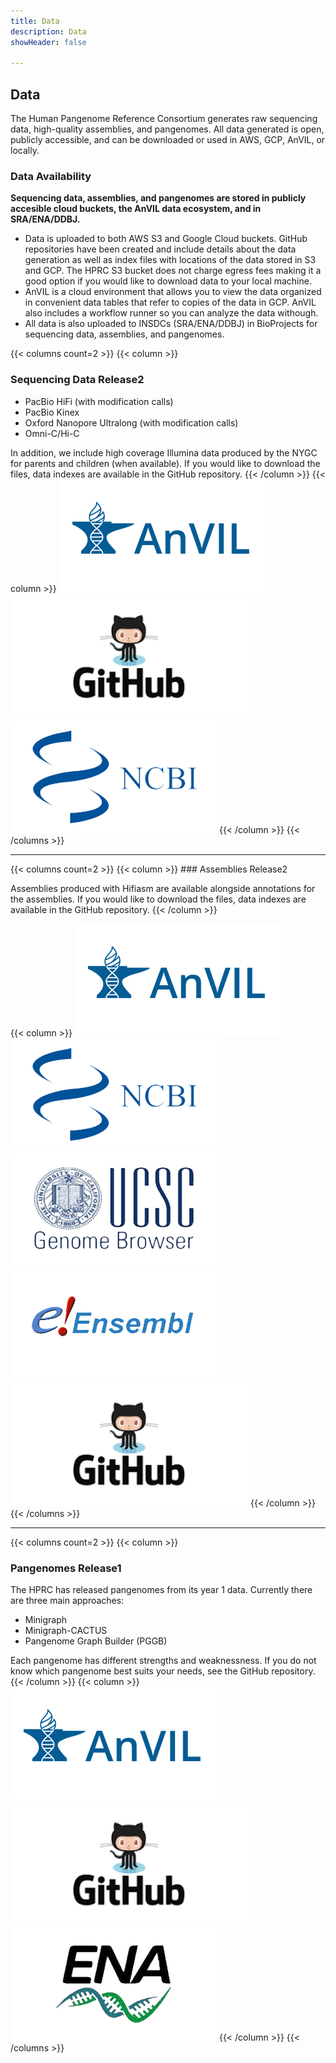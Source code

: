 ```yaml
---
title: Data
description: Data
showHeader: false

---
```


## Data

The Human Pangenome Reference Consortium generates raw sequencing data, high-quality assemblies, and pangenomes. All data generated is open, publicly accessible, and can be downloaded or used in AWS, GCP, AnVIL, or locally.

<!-- We have two “hot off the presses” data sets available at the links below for the HPRC project. These data sets are both using cutting edge technologies for evaluation for future mainstream use. A PacBio Revio sequence run performed at PacBio using an HPRC style library provided by Washington University (large discreet size fraction aiming for ~20kb), as well as an Oxford Nanopore duplex read data set generated at UCSC in close collaboration with Oxford Nanopore.

{{< columns count=2 >}}
{{< column >}}
[Revio data is now available for HG002!](https://human-pangenomics.s3.amazonaws.com/index.html?prefix=submissions/80d00e88-7a92-46d8-88c7-48f1486e11ed--HG002_PACBIO_REVIO/)
The data was generated at PacBio using HG002 libraries created at Washington University. The data set has a large, tight size fraction targeting 20kb.
{{< /column >}}
{{< column >}}
{{< img src="Data-logo-pacbio.svg" >}}
{{< /column >}}
{{< /columns >}}

{{< columns count=2 >}}
{{< column >}}
[ONT duplex data for HG002 is now available!](https://human-pangenomics.s3.amazonaws.com/index.html?prefix=submissions/0CB931D5-AE0C-4187-8BD8-B3A9C9BFDADE--UCSC_HG002_R1041_Duplex_Dorado/Dorado_v0.1.1/)
The HPRC has publicly released a dataset for Oxford Nanopore's new Duplex technology with >70X data with excellent quality (~Q29) and read length (35kbp N50) for HG002.
{{< /column >}}
{{< column >}}
{{< img src="ONT-logo.png" >}}
{{< /column >}}
{{< /columns >}} -->

### Data Availability

**Sequencing data, assemblies, and pangenomes are stored in publicly accesible cloud buckets, the AnVIL data ecosystem, and in SRA/ENA/DDBJ.**

* Data is uploaded to both AWS S3 and Google Cloud buckets. GitHub repositories have been created and include details about the data generation as well as index files with locations of the data stored in S3 and GCP. The HPRC S3 bucket does not charge egress fees making it a good option if you would like to download data to your local machine.
* AnVIL is a cloud environment that allows you to view the data organized in convenient data tables that refer to copies of the data in GCP. AnVIL also includes a workflow runner so you can analyze the data withough.
* All data is also uploaded to INSDCs (SRA/ENA/DDBJ) in BioProjects for sequencing data, assemblies, and pangenomes.

<div class="data-container">

{{< columns count=2 >}}
{{< column >}}

### Sequencing Data Release2

* PacBio HiFi (with modification calls)
* PacBio Kinex
* Oxford Nanopore Ultralong (with modification calls)
* Omni-C/Hi-C

In addition, we include high coverage Illumina data produced by the NYGC for parents and children (when available). If you would like to download the files, data indexes are available in the GitHub repository.
{{< /column >}}
{{< column >}}
[!['AnVil Logo'](Data-AnVil.png 'AnVil Logo')](https://anvil.terra.bio/)
[!['GitHub Logo'](Data-Github.png 'GitHub Logo')](https://github.com/human-pangenomics/hprc_intermediate_assembly/tree/main/data_tables/sequencing_data)
[!['NCBI Logo'](Data-NCBI.png 'NCBI Logo')](https://www.ncbi.nlm.nih.gov/bioproject/730823)
{{< /column >}}
{{< /columns >}}
<hr />
{{< columns count=2 >}}
{{< column >}}
### Assemblies Release2

Assemblies produced with Hifiasm are available alongside annotations for the assemblies. If you would like to download the files, data indexes are available in the GitHub repository.
{{< /column >}}

{{< column >}}
[!['AnVil Logo'](Data-AnVil.png 'AnVil Logo')](https://anvil.terra.bio/)
[!['NCBI Logo'](Data-NCBI.png 'NCBI Logo')](https://www.ncbi.nlm.nih.gov/bioproject/730823)
[!['UCSC Logo'](Data-UCSC.png 'UCSC Logo')](http://hprc-browser.ucsc.edu/)
[!['Ensembl Logo'](Data-ensembl.png 'Ensembl Logo')](https://projects.ensembl.org/hprc/)
[!['GitHub Logo'](Data-Github.png 'GitHub Logo')](https://github.com/human-pangenomics/hprc_intermediate_assembly/tree/main/data_tables)
{{< /column >}}
{{< /columns >}}
<hr />
{{< columns count=2 >}}
{{< column >}}

### Pangenomes Release1

The HPRC has released pangenomes from its year 1 data. Currently there are three main approaches:

* Minigraph
* Minigraph-CACTUS
* Pangenome Graph Builder (PGGB)
 
Each pangenome has different strengths and weaknessness. If you do not know which pangenome best suits your needs, see the GitHub repository.
{{< /column >}}
{{< column >}}
[!['AnVil Logo'](Data-AnVil.png 'AnVil Logo')](https://anvil.terra.bio/)
[!['GitHub Logo'](Data-Github.png 'GitHub Logo')](https://github.com/human-pangenomics/hpp_pangenome_resources)
[!['ENA Logo'](Data-ENA.png 'ENA Logo')](https://www.ebi.ac.uk/ena/browser/)
{{< /column >}}
{{< /columns >}}

</div>

